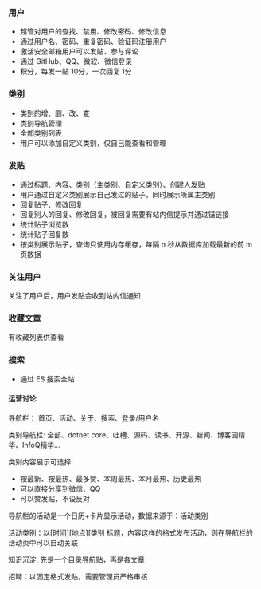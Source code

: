 ### 用户

+ 超管对用户的查找、禁用、修改密码、修改信息
+ 通过用户名、密码、重复密码、验证码注册用户
+ 激活安全邮箱用户可以发贴、参与评论
+ 通过 GitHub、QQ、微软、微信登录
+ 积分，每发一贴 10分，一次回复 1分

### 类别

+ 类别的增、删、改、查
+ 类别导航管理
+ 全部类别列表
+ 用户可以添加自定义类别，仅自己能查看和管理

### 发贴

+ 通过标题、内容、类别（主类别、自定义类别）、创建人发贴
+ 用户通过自定义类别展示自己发过的贴子，同时展示所属主类别
+ 回复贴子、修改回复
+ 回复别人的回复、修改回复，被回复需要有站内信提示并通过锚链接
+ 统计贴子浏览数
+ 统计贴子回复数
+ 按类别展示贴子，查询只使用内存缓存，每隔 n 秒从数据库加载最新的前 m 页数据

### 关注用户

关注了用户后，用户发贴会收到站内信通知

### 收藏文章

有收藏列表供查看

### 搜索

+ 通过 ES 搜索全站


#### 运营讨论

导航栏： 首页、活动、关于、搜索、登录/用户名

类别导航栏: 全部、dotnet core、吐槽、源码、读书、开源、新闻、博客园精华、InfoQ精华...

类别内容展示可选择: 
+ 按最新、按最热、最多赞、本周最热、本月最热、历史最热
+ 可以直接分享到微信、QQ
+ 可以赞发贴，不设反对

导航栏的活动是一个日历+卡片显示活动，数据来源于：活动类别

活动类别：以[时间][地点][类别 标题，内容这样的格式发布活动，则在导航栏的活动页中可以自动关联

知识沉淀: 先是一个目录导航贴，再是各文章

招聘：以固定格式发贴，需要管理员严格审核







